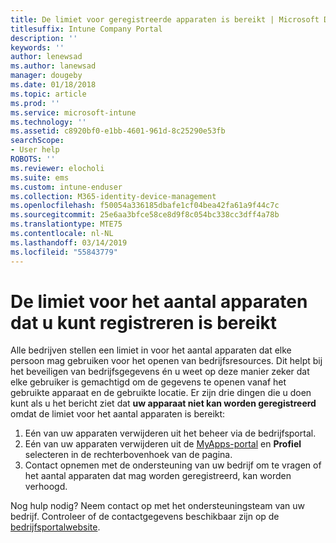 ```yaml
---
title: De limiet voor geregistreerde apparaten is bereikt | Microsoft Docs
titlesuffix: Intune Company Portal
description: ''
keywords: ''
author: lenewsad
ms.author: lanewsad
manager: dougeby
ms.date: 01/18/2018
ms.topic: article
ms.prod: ''
ms.service: microsoft-intune
ms.technology: ''
ms.assetid: c8920bf0-e1bb-4601-961d-8c25290e53fb
searchScope:
- User help
ROBOTS: ''
ms.reviewer: elocholi
ms.suite: ems
ms.custom: intune-enduser
ms.collection: M365-identity-device-management
ms.openlocfilehash: f50054a336185dbafe1cf04bea42fa61a9f44c7c
ms.sourcegitcommit: 25e6aa3bfce58ce8d9f8c054bc338cc3dff4a78b
ms.translationtype: MTE75
ms.contentlocale: nl-NL
ms.lasthandoff: 03/14/2019
ms.locfileid: "55843779"
---
```

# <a name="the-limit-of-devices-you-can-register-has-been-reached"></a>De limiet voor het aantal apparaten dat u kunt registreren is bereikt

Alle bedrijven stellen een limiet in voor het aantal apparaten dat elke persoon mag gebruiken voor het openen van bedrijfsresources. Dit helpt bij het beveiligen van bedrijfsgegevens én u weet op deze manier zeker dat elke gebruiker is gemachtigd om de gegevens te openen vanaf het gebruikte apparaat en de gebruikte locatie. Er zijn drie dingen die u doen kunt als u het bericht ziet dat **uw apparaat niet kan worden geregistreerd** omdat de limiet voor het aantal apparaten is bereikt:

1. Eén van uw apparaten verwijderen uit het beheer via de bedrijfsportal. 
2. Eén van uw apparaten verwijderen uit de [MyApps-portal](https://myapps.microsoft.com) en **Profiel** selecteren in de rechterbovenhoek van de pagina. 
3. Contact opnemen met de ondersteuning van uw bedrijf om te vragen of het aantal apparaten dat mag worden geregistreerd, kan worden verhoogd.

Nog hulp nodig? Neem contact op met het ondersteuningsteam van uw bedrijf. Controleer of de contactgegevens beschikbaar zijn op de [bedrijfsportalwebsite](https://go.microsoft.com/fwlink/?linkid=2010980).
